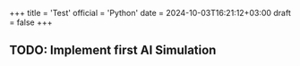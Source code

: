 +++
title = 'Test'
official = 'Python'
date = 2024-10-03T16:21:12+03:00
draft = false
+++

## TODO: Implement first AI Simulation